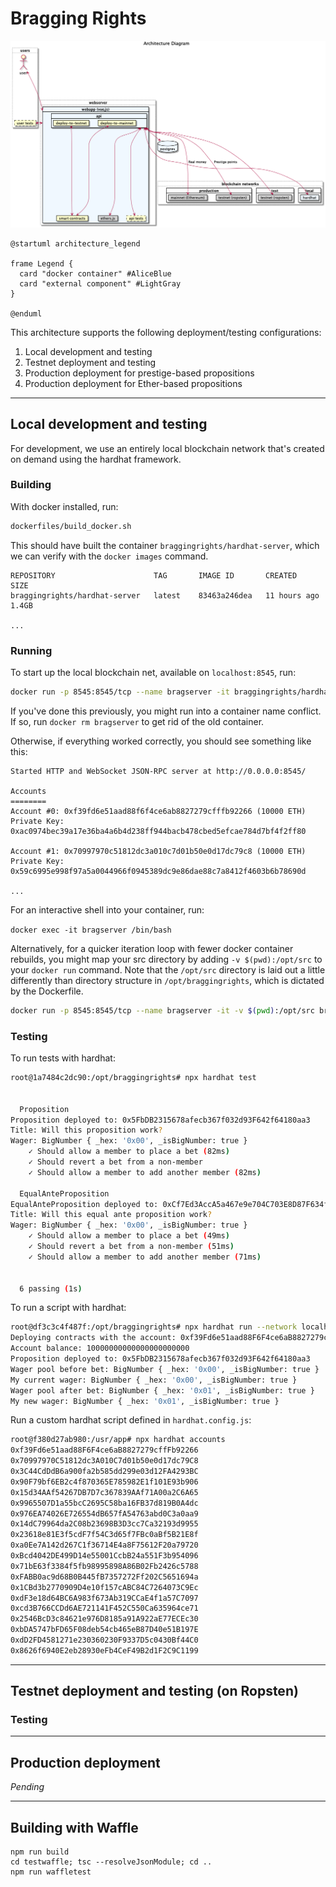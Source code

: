 # Bragging Rights


![Architecture Diagram](../diagram_out/Diagrams/Architecture/architecture.png)

```plantuml
@startuml architecture_legend

frame Legend {
  card "docker container" #AliceBlue
  card "external component" #LightGray
}

@enduml
```

This architecture supports the following deployment/testing configurations:

1. Local development and testing
2. Testnet deployment and testing 
3. Production deployment for prestige-based propositions
4. Production deployment for Ether-based propositions

---

## Local development and testing

For development, we use an entirely local blockchain network that's created on demand using the hardhat framework. 

### Building

With docker installed, run:

```bash
dockerfiles/build_docker.sh
```

This should have built the container `braggingrights/hardhat-server`, which we can verify with the `docker images` command.

```
REPOSITORY                      TAG       IMAGE ID       CREATED         SIZE
braggingrights/hardhat-server   latest    83463a246dea   11 hours ago    1.4GB

...
```

### Running

To start up the local blockchain net, available on `localhost:8545`, run:

```bash
docker run -p 8545:8545/tcp --name bragserver -it braggingrights/hardhat-server:latest
```
If you've done this previously, you might run into a container name conflict. If so, run `docker rm bragserver` to get rid of the old container. 

Otherwise, if everything worked correctly, you should see something like this:

```
Started HTTP and WebSocket JSON-RPC server at http://0.0.0.0:8545/

Accounts
========
Account #0: 0xf39fd6e51aad88f6f4ce6ab8827279cfffb92266 (10000 ETH)
Private Key: 0xac0974bec39a17e36ba4a6b4d238ff944bacb478cbed5efcae784d7bf4f2ff80

Account #1: 0x70997970c51812dc3a010c7d01b50e0d17dc79c8 (10000 ETH)
Private Key: 0x59c6995e998f97a5a0044966f0945389dc9e86dae88c7a8412f4603b6b78690d

...
```

For an interactive shell into your container, run:

`docker exec -it bragserver /bin/bash`

Alternatively, for a quicker iteration loop with fewer docker container rebuilds, you might map your src directory by adding `-v $(pwd):/opt/src` to your `docker run` command. Note that the `/opt/src` directory is laid out a little differently than directory structure in `/opt/braggingrights`, which is dictated by the Dockerfile.

```bash
docker run -p 8545:8545/tcp --name bragserver -it -v $(pwd):/opt/src braggingrights/hardhat-server:latest
```

### Testing

To run tests with hardhat:

```bash
root@1a7484c2dc90:/opt/braggingrights# npx hardhat test


  Proposition
Proposition deployed to: 0x5FbDB2315678afecb367f032d93F642f64180aa3
Title: Will this proposition work?
Wager: BigNumber { _hex: '0x00', _isBigNumber: true }
    ✓ Should allow a member to place a bet (82ms)
    ✓ Should revert a bet from a non-member
    ✓ Should allow a member to add another member (82ms)

  EqualAnteProposition
EqualAnteProposition deployed to: 0xCf7Ed3AccA5a467e9e704C703E8D87F634fB0Fc9
Title: Will this equal ante proposition work?
Wager: BigNumber { _hex: '0x00', _isBigNumber: true }
    ✓ Should allow a member to place a bet (49ms)
    ✓ Should revert a bet from a non-member (51ms)
    ✓ Should allow a member to add another member (71ms)


  6 passing (1s)
```

To run a script with hardhat:

```bash
root@df3c3c4f487f:/opt/braggingrights# npx hardhat run --network localhost scripts/sample-script.js
Deploying contracts with the account: 0xf39Fd6e51aad88F6F4ce6aB8827279cffFb92266
Account balance: 10000000000000000000000
Proposition deployed to: 0x5FbDB2315678afecb367f032d93F642f64180aa3
Wager pool before bet: BigNumber { _hex: '0x00', _isBigNumber: true }
My current wager: BigNumber { _hex: '0x00', _isBigNumber: true }
Wager pool after bet: BigNumber { _hex: '0x01', _isBigNumber: true }
My new wager: BigNumber { _hex: '0x01', _isBigNumber: true }
```

Run a custom hardhat script defined in `hardhat.config.js`:

```bash
root@f380d27ab980:/usr/app# npx hardhat accounts
0xf39Fd6e51aad88F6F4ce6aB8827279cffFb92266
0x70997970C51812dc3A010C7d01b50e0d17dc79C8
0x3C44CdDdB6a900fa2b585dd299e03d12FA4293BC
0x90F79bf6EB2c4f870365E785982E1f101E93b906
0x15d34AAf54267DB7D7c367839AAf71A00a2C6A65
0x9965507D1a55bcC2695C58ba16FB37d819B0A4dc
0x976EA74026E726554dB657fA54763abd0C3a0aa9
0x14dC79964da2C08b23698B3D3cc7Ca32193d9955
0x23618e81E3f5cdF7f54C3d65f7FBc0aBf5B21E8f
0xa0Ee7A142d267C1f36714E4a8F75612F20a79720
0xBcd4042DE499D14e55001CcbB24a551F3b954096
0x71bE63f3384f5fb98995898A86B02Fb2426c5788
0xFABB0ac9d68B0B445fB7357272Ff202C5651694a
0x1CBd3b2770909D4e10f157cABC84C7264073C9Ec
0xdF3e18d64BC6A983f673Ab319CCaE4f1a57C7097
0xcd3B766CCDd6AE721141F452C550Ca635964ce71
0x2546BcD3c84621e976D8185a91A922aE77ECEc30
0xbDA5747bFD65F08deb54cb465eB87D40e51B197E
0xdD2FD4581271e230360230F9337D5c0430Bf44C0
0x8626f6940E2eb28930eFb4CeF49B2d1F2C9C1199
```

---

## Testnet deployment and testing (on Ropsten)

### Testing

---

## Production deployment

*Pending*

---


## Building with Waffle

```
npm run build
cd testwaffle; tsc --resolveJsonModule; cd ..
npm run waffletest
```